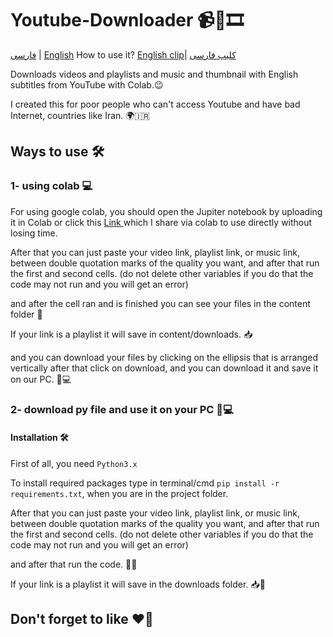 # Youtube-Downloader 📹🎵🎞️

[فارسی](https://github.com/M-Mashreghi/youtube-downloader/blob/main/README_Persian.md) | [English](https://github.com/M-Mashreghi/youtube-downloader/blob/main/README.md)
How to use it?
[English clip](https://vimeo.com/874308905?share=copy)| [کلیپ  فارسی](https://aparat.com/v/IpWai)


Downloads videos and playlists and music and thumbnail with English subtitles from YouTube with Colab.😉

I created this for poor people who can't access Youtube and have bad Internet, countries like Iran. 🌍🇮🇷

## Ways to use 🛠️

### 1- using colab 💻

For using google colab, you should open the Jupiter notebook by uploading it in Colab or click this <a href="https://colab.research.google.com/drive/1cQSbKsH1HMW6wHyO9O0U_iZU2iPLe6uR?usp=sharing">
    Link
</a> which I share via colab to use directly without losing time.

After that you can just paste your video link, playlist link, or music link,  between double quotation marks of the quality you want, and after that run the first and second cells. (do not delete other variables if you do that the code may not run and you will get an error)

and after the cell ran and is finished you can see your files in the content folder 📂

If your link is a playlist it will save in content/downloads. 📥

and you can download your files by clicking on the ellipsis that is arranged vertically after that click on download, and you can download it and save it on our PC. 💾💻

### 2- download py file and use it on your PC 💽💻


#### Installation 🛠️

First of all, you need ```Python3.x```

To install required packages type in terminal/cmd ```pip install -r requirements.txt```, when you are in the project folder.

After that you can just paste your video link, playlist link, or music link,  between double quotation marks of the quality you want, and after that run the first and second cells. (do not delete other variables if you do that the code may not run and you will get an error) 

and after that run the code. 🏃‍♂️

If your link is a playlist it will save in the downloads folder. 📥📂

## Don't forget to like ❤️🌟
